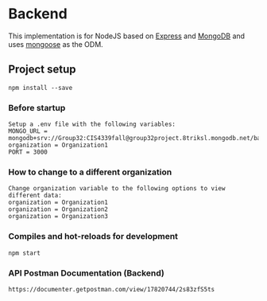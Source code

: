 # Backend

This implementation is for NodeJS based on [Express](https://expressjs.com/) and [MongoDB](https://www.mongodb.com/) and uses [mongoose](https://mongoosejs.com/) as the ODM.

## Project setup
```
npm install --save
```

### Before startup
```
Setup a .env file with the following variables:
MONGO_URL = mongodb+srv://Group32:CIS4339fall@group32project.8triksl.mongodb.net/backend
organization = Organization1
PORT = 3000
```
### How to change to a different organization
```
Change organization variable to the following options to view different data:
organization = Organization1
organization = Organization2
organization = Organization3
```


### Compiles and hot-reloads for development
```
npm start
```
### API Postman Documentation (Backend)
```
https://documenter.getpostman.com/view/17820744/2s83zfS5ts
```
